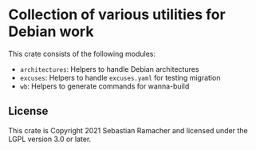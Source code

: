 # Collection of various utilities for Debian work

This crate consists of the following modules:
* `architectures`: Helpers to handle Debian architectures
* `excuses`: Helpers to handle `excuses.yaml` for testing migration
* `wb`: Helpers to generate commands for wanna-build

## License

This crate is Copyright 2021 Sebastian Ramacher and licensed under the LGPL version 3.0 or later.